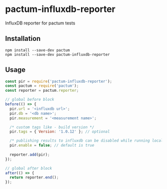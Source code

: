 # pactum-influxdb-reporter

InfluxDB reporter for pactum tests

## Installation

```shell
npm install --save-dev pactum
npm install --save-dev pactum-influxdb-reporter
```

## Usage

```javascript
const pir = require('pactum-influxdb-reporter');
const pactum = require('pactum');
const reporter = pactum.reporter;

// global before block
before(() => {
  pir.url = '<influxdb url>';
  pir.db = '<db name>';
  pir.measurement = '<measurement name>';

  /* custom tags like - build version */
  pir.tags = { Version: '1.0.12' }; // optional

  /* publishing results to influxdb can be disabled while running locally*/
  pir.enable = false; // default is true
  
  reporter.add(pir);
});

// global after block
after(() => {
  return reporter.end();
});
```